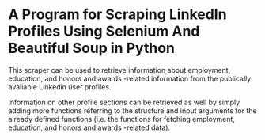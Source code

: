 # A Program for Scraping LinkedIn Profiles Using Selenium And Beautiful Soup in Python

This scraper can be used to retrieve information about employment, education, and honors and awards -related information from the publically available Linkedin user profiles.

Information on other profile sections can be retrieved as well by simply adding more functions referring to the structure and input arguments for the already defined functions (i.e. the functions for fetching employment, education, and honors and awards -related data). 
